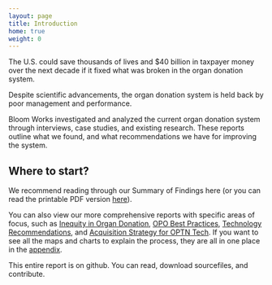 ```yaml
---
layout: page
title: Introduction
home: true
weight: 0
---
```


The U.S. could save thousands of lives and $40 billion in taxpayer money over the next decade if it fixed what was broken in the organ donation system.

Despite scientific advancements, the organ donation system is held back by poor management and performance.

Bloom Works investigated and analyzed the current organ donation system through interviews, case studies, and existing research. These reports outline what we found, and what recommendations we have for improving the system.

## Where to start? 

We recommend reading through our Summary of Findings here (or you can read the printable PDF version [here](#)).

You can also view our more comprehensive reports with specific areas of focus, such as [Inequity in Organ Donation](/Inequity), [OPO Best Practices](/OPO-Best-Practices), [Technology Recommendations](/Technology), and [Acquisition Strategy for OPTN Tech](/Acquisition-Strategy). If you want to see all the maps and charts to explain the process, they are all in one place in the [appendix](/appendix). 

This entire report is on github. You can read, download sourcefiles, and contribute.  